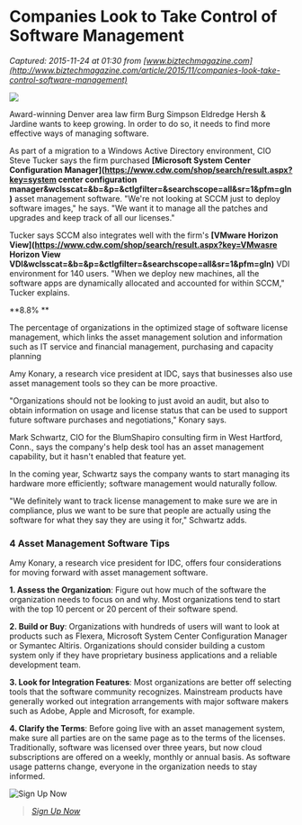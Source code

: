 # Companies Look to Take Control of Software Management

_Captured: 2015-11-24 at 01:30 from [www.biztechmagazine.com](http://www.biztechmagazine.com/article/2015/11/companies-look-take-control-software-management)_

![](http://www.biztechmagazine.com/sites/default/files/styles/cdw_hero/public/articles/assetmanagement_1.jpg?itok=nPSwyKFi)

Award-winning Denver area law firm Burg Simpson Eldredge Hersh & Jardine wants to keep growing. In order to do so, it needs to find more effective ways of managing software.

As part of a migration to a Windows Active Directory environment, CIO Steve Tucker says the firm purchased **[Microsoft System Center Configuration Manager](https://www.cdw.com/shop/search/result.aspx?key=system center configuration manager&wclsscat=&b=&p=&ctlgfilter=&searchscope=all&sr=1&pfm=gln)** asset management software. "We're not looking at SCCM just to deploy software images," he says. "We want it to manage all the patches and upgrades and keep track of all our licenses."

Tucker says SCCM also integrates well with the firm's **[VMware Horizon View](https://www.cdw.com/shop/search/result.aspx?key=VMwasre Horizon View VDI&wclsscat=&b=&p=&ctlgfilter=&searchscope=all&sr=1&pfm=gln)** VDI environment for 140 users. "When we deploy new machines, all the software apps are dynamically allocated and accounted for within SCCM," Tucker explains.

**8.8% **

The percentage of organizations in the optimized stage of software license management, which links the asset management solution and information such as IT service and financial management, purchasing and capacity planning

Amy Konary, a research vice president at IDC, says that businesses also use asset management tools so they can be more proactive.

"Organizations should not be looking to just avoid an audit, but also to obtain information on usage and license status that can be used to support future software purchases and negotiations," Konary says.

Mark Schwartz, CIO for the BlumShapiro consulting firm in West Hartford, Conn., says the company's help desk tool has an asset management capability, but it hasn't enabled that feature yet.

In the coming year, Schwartz says the company wants to start managing its hardware more efficiently; software management would naturally follow.

"We definitely want to track license management to make sure we are in compliance, plus we want to be sure that people are actually using the software for what they say they are using it for," Schwartz adds.

### 4 Asset Management Software Tips

Amy Konary, a research vice president for IDC, offers four considerations for moving forward with asset management software.

**1\. Assess the Organization**: Figure out how much of the software the organization needs to focus on and why. Most organizations tend to start with the top 10 percent or 20 percent of their software spend.

**2\. Build or Buy**: Organizations with hundreds of users will want to look at products such as Flexera, Microsoft System Center Configuration Manager or Symantec Altiris. Organizations should consider building a custom system only if they have proprietary business applications and a reliable development team.

**3\. Look for Integration Features**: Most organizations are better off selecting tools that the software community recognizes. Mainstream products have generally worked out integration arrangements with major software makers such as Adobe, Apple and Microsoft, for example.

**4\. Clarify the Terms**: Before going live with an asset management system, make sure all parties are on the same page as to the terms of the licenses. Traditionally, software was licensed over three years, but now cloud subscriptions are offered on a weekly, monthly or annual basis. As software usage patterns change, everyone in the organization needs to stay informed.

![Sign Up Now](http://www.biztechmagazine.com/sites/all/themes/biztech/images/cta-phase2.png)

> _[Sign Up Now](http://pages.cdwemail.com/biztechsubscribe)_
